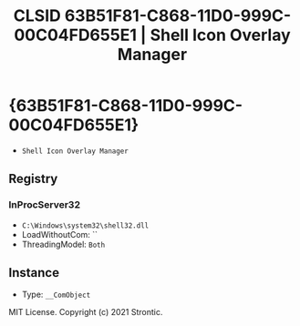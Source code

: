 ﻿---
title: "CLSID 63B51F81-C868-11D0-999C-00C04FD655E1 | Shell Icon Overlay Manager"
excerpt: What is COM-Object CLSID 63B51F81-C868-11D0-999C-00C04FD655E1?
---

# {63B51F81-C868-11D0-999C-00C04FD655E1}

* `Shell Icon Overlay Manager`

## Registry


### InProcServer32

* `C:\Windows\system32\shell32.dll`
* LoadWithoutCom: ``
* ThreadingModel: `Both`

## Instance

* Type: `__ComObject`

MIT License. Copyright (c) 2021 Strontic.


